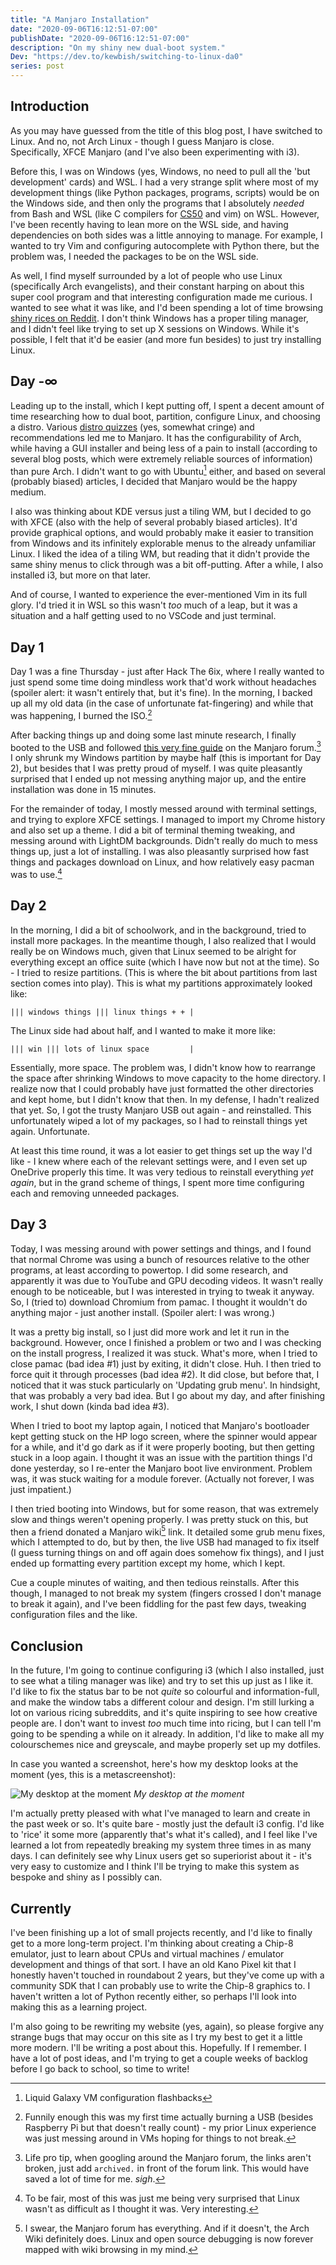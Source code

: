 ```yaml
---
title: "A Manjaro Installation"
date: "2020-09-06T16:12:51-07:00"
publishDate: "2020-09-06T16:12:51-07:00"
description: "On my shiny new dual-boot system."
Dev: "https://dev.to/kewbish/switching-to-linux-da0"
series: post
---
```


## Introduction

As you may have guessed from the title of this blog post, I have switched to Linux. And no, not Arch Linux - though I guess Manjaro is close. Specifically, XFCE Manjaro (and I've also been experimenting with i3).

Before this, I was on Windows (yes, Windows, no need to pull all the 'but development' cards) and WSL. I had a very strange split where most of my development things (like Python packages, programs, scripts) would be on the Windows side, and then only the programs that I absolutely _needed_ from Bash and WSL (like C compilers for [CS50](https://kewbish.github.io/blog/posts/200621/) and vim) on WSL. However, I've been recently having to lean more on the WSL side, and having dependencies on both sides was a little annoying to manage. For example, I wanted to try Vim and configuring autocomplete with Python there, but the problem was, I needed the packages to be on the WSL side.

As well, I find myself surrounded by a lot of people who use Linux (specifically Arch evangelists), and their constant harping on about this super cool program and that interesting configuration made me curious. I wanted to see what it was like, and I'd been spending a lot of time browsing [shiny rices on Reddit](https://reddit.com/r/unixporn). I don't think Windows has a proper tiling manager, and I didn't feel like trying to set up X sessions on Windows. While it's possible, I felt that it'd be easier (and more fun besides) to just try installing Linux.

## Day -∞

Leading up to the install, which I kept putting off, I spent a decent amount of time researching how to dual boot, partition, configure Linux, and choosing a distro. Various [distro quizzes](https://distrochooser.de/) (yes, somewhat cringe) and recommendations led me to Manjaro. It has the configurability of Arch, while having a GUI installer and being less of a pain to install (according to several blog posts, which were extremely reliable sources of information) than pure Arch. I didn't want to go with Ubuntu[^1] either, and based on several (probably biased) articles, I decided that Manjaro would be the happy medium.

I also was thinking about KDE versus just a tiling WM, but I decided to go with XFCE (also with the help of several probably biased articles). It'd provide graphical options, and would probably make it easier to transition from Windows and its infinitely explorable menus to the already unfamiliar Linux. I liked the idea of a tiling WM, but reading that it didn't provide the same shiny menus to click through was a bit off-putting. After a while, I also installed i3, but more on that later.

And of course, I wanted to experience the ever-mentioned Vim in its full glory. I'd tried it in WSL so this wasn't _too_ much of a leap, but it was a situation and a half getting used to no VSCode and just terminal.

## Day 1

Day 1 was a fine Thursday - just after Hack The 6ix, where I really wanted to just spend some time doing mindless work that'd work without headaches (spoiler alert: it wasn't entirely that, but it's fine). In the morning, I backed up all my old data (in the case of unfortunate fat-fingering) and while that was happening, I burned the ISO.[^2]

After backing things up and doing some last minute research, I finally booted to the USB and followed [this very fine guide](https://forum.manjaro.org/t/howto-dual-boot-manjaro-and-windows/1164) on the Manjaro forum.[^3] I only shrunk my Windows partition by maybe half (this is important for Day 2), but besides that I was pretty proud of myself. I was quite pleasantly surprised that I ended up not messing anything major up, and the entire installation was done in 15 minutes.

For the remainder of today, I mostly messed around with terminal settings, and trying to explore XFCE settings. I managed to import my Chrome history and also set up a theme. I did a bit of terminal theming tweaking, and messing around with LightDM backgrounds. Didn't really do much to mess things up, just a lot of installing. I was also pleasantly surprised how fast things and packages download on Linux, and how relatively easy pacman was to use.[^4]

## Day 2

In the morning, I did a bit of schoolwork, and in the background, tried to install more packages. In the meantime though, I also realized that I would really be on Windows much, given that Linux seemed to be alright for everything except an office suite (which I have now but not at the time). So - I tried to resize partitions. (This is where the bit about partitions from last section comes into play). This is what my partitions approximately looked like:

```text
||| windows things ||| linux things + + |
```

The Linux side had about half, and I wanted to make it more like:

```text
||| win ||| lots of linux space         |
```

Essentially, more space. The problem was, I didn't know how to rearrange the space after shrinking Windows to move capacity to the home directory. I realize now that I could probably have just formatted the other directories and kept home, but I didn't know that then. In my defense, I hadn't realized that yet. So, I got the trusty Manjaro USB out again - and reinstalled. This unfortunately wiped a lot of my packages, so I had to reinstall things yet again. Unfortunate.

At least this time round, it was a lot easier to get things set up the way I'd like - I knew where each of the relevant settings were, and I even set up OneDrive properly this time. It was very tedious to reinstall everything _yet again_, but in the grand scheme of things, I spent more time configuring each and removing unneeded packages.

## Day 3

Today, I was messing around with power settings and things, and I found that normal Chrome was using a bunch of resources relative to the other programs, at least according to powertop. I did some research, and apparently it was due to YouTube and GPU decoding videos. It wasn't really enough to be noticeable, but I was interested in trying to tweak it anyway. So, I (tried to) download Chromium from pamac. I thought it wouldn't do anything major - just another install. (Spoiler alert: I was wrong.)

It was a pretty big install, so I just did more work and let it run in the background. However, once I finished a problem or two and I was checking on the install progress, I realized it was stuck. What's more, when I tried to close pamac (bad idea #1) just by exiting, it didn't close. Huh. I then tried to force quit it through processes (bad idea #2). It did close, but before that, I noticed that it was stuck particularly on 'Updating grub menu'. In hindsight, that was probably a very bad idea. But I go about my day, and after finishing work, I shut down (kinda bad idea #3).

When I tried to boot my laptop again, I noticed that Manjaro's bootloader kept getting stuck on the HP logo screen, where the spinner would appear for a while, and it'd go dark as if it were properly booting, but then getting stuck in a loop again. I thought it was an issue with the partition things I'd done yesterday, so I re-enter the Manjaro boot live environment. Problem was, it was stuck waiting for a module forever. (Actually not forever, I was just impatient.)

I then tried booting into Windows, but for some reason, that was extremely slow and things weren't opening properly. I was pretty stuck on this, but then a friend donated a Manjaro wiki[^6] link. It detailed some grub menu fixes, which I attempted to do, but by then, the live USB had managed to fix itself (I guess turning things on and off again does somehow fix things), and I just ended up formatting every partition except my home, which I kept.

Cue a couple minutes of waiting, and then tedious reinstalls. After this though, I managed to not break my system (fingers crossed I don't manage to break it again), and I've been fiddling for the past few days, tweaking configuration files and the like.

## Conclusion

In the future, I'm going to continue configuring i3 (which I also installed, just to see what a tiling manager was like) and try to set this up just as I like it. I'd like to fix the status bar to be not _quite_ so colourful and information-full, and make the window tabs a different colour and design. I'm still lurking a lot on various ricing subreddits, and it's quite inspiring to see how creative people are. I don't want to invest _too_ much time into ricing, but I can tell I'm going to be spending a while on it already. In addition, I'd like to make all my colourschemes nice and greyscale, and maybe properly set up my dotfiles.

In case you wanted a screenshot, here's how my desktop looks at the moment (yes, this is a metascreenshot):

![My desktop at the moment](/img/200906/ylo8NCl.png)
_My desktop at the moment_

I'm actually pretty pleased with what I've managed to learn and create in the past week or so. It's quite bare - mostly just the default i3 config. I'd like to 'rice' it some more (apparently that's what it's called), and I feel like I've learned a lot from repeatedly breaking my system three times in as many days. I can definitely see why Linux users get so superiorist about it - it's very easy to customize and I think I'll be trying to make this system as bespoke and shiny as I possibly can.

## Currently

I've been finishing up a lot of small projects recently, and I'd like to finally get to a more long-term project. I'm thinking about creating a Chip-8 emulator, just to learn about CPUs and virtual machines / emulator development and things of that sort. I have an old Kano Pixel kit that I honestly haven't touched in roundabout 2 years, but they've come up with a community SDK that I can probably use to write the Chip-8 graphics to. I haven't written a lot of Python recently either, so perhaps I'll look into making this as a learning project.

I'm also going to be rewriting my website (yes, again), so please forgive any strange bugs that may occur on this site as I try my best to get it a little more modern. I'll be writing a post about this. Hopefully. If I remember. I have a lot of post ideas, and I'm trying to get a couple weeks of backlog before I go back to school, so time to write!

[^1]: Liquid Galaxy VM configuration flashbacks
[^2]: Funnily enough this was my first time actually burning a USB (besides Raspberry Pi but that doesn't really count) - my prior Linux experience was just messing around in VMs hoping for things to not break.
[^3]: Life pro tip, when googling around the Manjaro forum, the links aren't broken, just add `archived.` in front of the forum link. This would have saved a lot of time for me. _sigh_.
[^4]: To be fair, most of this was just me being very surprised that Linux wasn't as difficult as I thought it was. Very interesting.
[^5]: Life pro tip number 2: just use ttf-twemoji. Colour support without the tweaking.
[^6]: I swear, the Manjaro forum has everything. And if it doesn't, the Arch Wiki definitely does. Linux and open source debugging is now forever mapped with wiki browsing in my mind.
